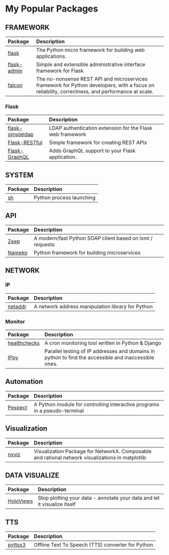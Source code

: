 # My Popular Packages

## FRAMEWORK

| Package | Description |
| :--- | :--- |
| [flask](https://github.com/pallets/flask) |   The Python micro framework for building web applications.  |
| [flask-admin](https://github.com/flask-admin/flask-admin) |   Simple and extensible administrative interface framework for Flask   |
| [falcon](https://github.com/falconry/falcon) |    The no-nonsense REST API and microservices framework for Python developers, with a focus on reliability, correctness, and performance at scale.  |
 
### Flask


| Package | Description |
| :--- | :--- |
| [flask-simpleldap](https://github.com/alexferl/flask-simpleldap) |   LDAP authentication extension for the Flask web framework  |
| [Flask-RESTful](https://github.com/flask-restful/flask-restful) |    Simple framework for creating REST APIs   |
| [Flask-GraphQL](https://github.com/graphql-python/flask-graphql) |     Adds GraphQL support to your Flask application.    |



## SYSTEM

| Package | Description |
| :--- | :--- |
| [sh](http://amoffat.github.io/sh/) |  Python process launching  |

## API

| Package | Description |
| :--- | :--- |
| [Zeep](https://docs.python-zeep.org) |  A modern/fast Python SOAP client based on lxml / requests  |
| [Nameko](https://www.nameko.io) |  Python framework for building microservices   |


## NETWORK

### IP 

| Package | Description |
| :--- | :--- |
| [netaddr](https://github.com/netaddr/netaddr) | A network address manipulation library for Python  |


### Monitor

| Package | Description |
| :--- | :--- |
| [healthchecks](https://github.com/healthchecks/healthchecks)  | A cron monitoring tool written in Python & Django   |
| [IPpy](https://github.com/shivammathur/IPpy)  | Parallel testing of IP addresses and domains in python to find the accessible and inaccessible ones.   |

## Automation

| Package | Description |
| :--- | :--- |
| [Pexpect](https://github.com/pexpect/pexpect)  |  A Python module for controlling interactive programs in a pseudo-terminal   |

## Visualization

| Package | Description |
| :--- | :--- |
| [nxviz](https://github.com/ericmjl/nxviz)  |   Visualization Package for NetworkX. Composable and rational network visualizations in matplotlib   |





## DATA VISUALIZE

| Package | Description |
| :--- | :--- |
| [HoloViews](http://holoviews.org)   | Stop plotting your data - annotate your data and let it visualize itself |



## TTS

| Package | Description |
| :--- | :--- |
| [pyttsx3](https://github.com/nateshmbhat/pyttsx3)   | Offline Text To Speech (TTS) converter for Python  |

